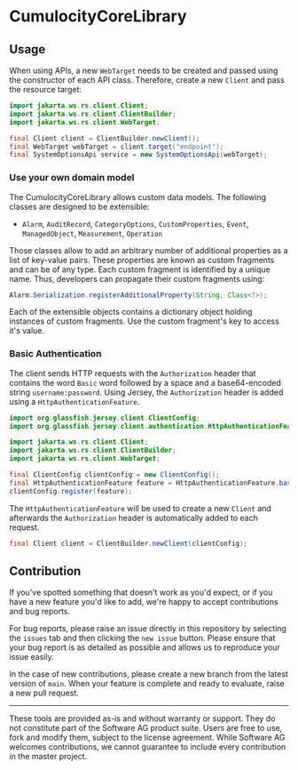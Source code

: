# CumulocityCoreLibrary

## Usage

When using APIs, a new `WebTarget` needs to be created and passed using the constructor of each API class. Therefore, create a new `Client` and pass the resource target:

```Java
import jakarta.ws.rs.client.Client;
import jakarta.ws.rs.client.ClientBuilder;
import jakarta.ws.rs.client.WebTarget;

final Client client = ClientBuilder.newClient();
final WebTarget webTarget = client.target("endpoint");
final SystemOptionsApi service = new SystemOptionsApi(webTarget);
```

### Use your own domain model

The CumulocityCoreLibrary allows custom data models. The following classes are designed to be extensible:

- `Alarm`, `AuditRecord`, `CategoryOptions`, `CustomProperties`, `Event`, `ManagedObject`, `Measurement`, `Operation`

Those classes allow to add an arbitrary number of additional properties as a list of key-value pairs. These properties are known as custom fragments and can be of any type. Each custom fragment is identified by a unique name. Thus, developers can propagate their custom fragments using:

```Java
Alarm.Serialization.registerAdditionalProperty(String, Class<?>);
```

Each of the extensible objects contains a dictionary object holding instances of custom fragments. Use the custom fragment's key to access it's value.

### Basic Authentication

The client sends HTTP requests with the `Authorization` header that contains the word `Basic` word followed by a space and a base64-encoded string `username:password`.
Using Jersey, the `Authorization` header is added using a `HttpAuthenticationFeature`. 

```Java
import org.glassfish.jersey.client.ClientConfig;
import org.glassfish.jersey.client.authentication.HttpAuthenticationFeature;

import jakarta.ws.rs.client.Client;
import jakarta.ws.rs.client.ClientBuilder;
import jakarta.ws.rs.client.WebTarget;

final ClientConfig clientConfig = new ClientConfig();
final HttpAuthenticationFeature feature = HttpAuthenticationFeature.basic("userName", "password");
clientConfig.register(feature);
```

The `HttpAuthenticationFeature` will be used to create a new `Client` and afterwards the `Authorization` header is automatically added to each request.

```Java
final Client client = ClientBuilder.newClient(clientConfig);
```

## Contribution

If you've spotted something that doesn't work as you'd expect, or if you have a new feature you'd like to add, we're happy to accept contributions and bug reports.

For bug reports, please raise an issue directly in this repository by selecting the `issues` tab and then clicking the `new issue` button. Please ensure that your bug report is as detailed as possible and allows us to reproduce your issue easily.

In the case of new contributions, please create a new branch from the latest version of `main`. When your feature is complete and ready to evaluate, raise a new pull request.

---

These tools are provided as-is and without warranty or support. They do not constitute part of the Software AG product suite. Users are free to use, fork and modify them, subject to the license agreement. While Software AG welcomes contributions, we cannot guarantee to include every contribution in the master project.
